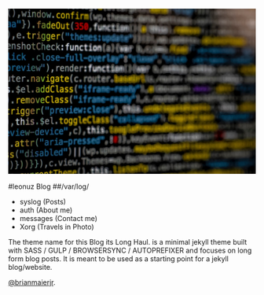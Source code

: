 ![preview code](/assets/img/code.jpg)

#leonuz Blog 
##/var/log/
* syslog   (Posts)
* auth     (About me)
* messages (Contact me)
* Xorg     (Travels in Photo) 




The theme name for this Blog its Long Haul. is a minimal jekyll theme built with SASS / GULP / BROWSERSYNC / AUTOPREFIXER and focuses on long form blog posts. It is meant to be used as a starting point for a jekyll blog/website.

[@brianmaierjr](https://twitter.com/brianmaierjr).

